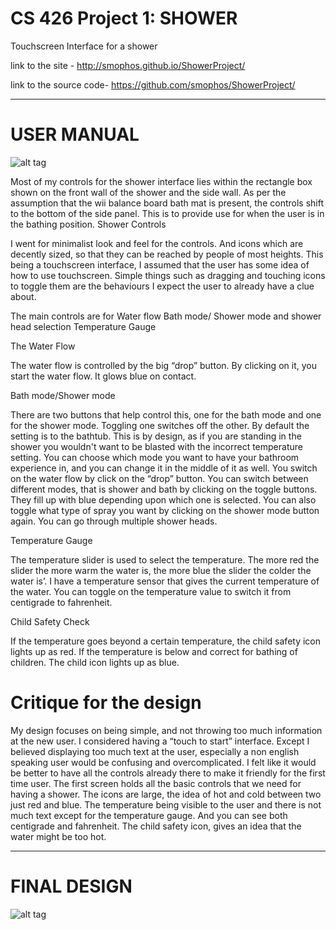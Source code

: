# CS 426 Project 1: SHOWER

Touchscreen Interface for a shower

link to the site -
http://smophos.github.io/ShowerProject/

link to the source code-
https://github.com/smophos/ShowerProject/

---------------------------------------------------------------------------------------------------------------------
# USER MANUAL

![alt tag](http://i.imgur.com/g5gCcbH.png)

Most of my controls for the shower interface lies within the rectangle box shown on the front wall of the shower and the side wall.
As per the assumption that the wii balance board bath mat is present, the controls shift to the bottom of the side panel. This is to provide use for when the user is in the bathing position.
Shower Controls

I went for minimalist look and feel for the controls. And icons which are decently sized, so that they can be reached by people of most heights.
This being a touchscreen interface, I assumed that the user has some idea of how to use touchscreen. Simple things such as dragging and touching icons to toggle them are the behaviours I expect the user to already have a clue about.

The main controls are for
Water flow
Bath mode/ Shower mode and shower head selection
Temperature Gauge

The Water Flow

The water flow is controlled by the big “drop” button. By clicking on it, you start the water flow. It glows blue on contact.

Bath mode/Shower mode

There are two buttons that help control this, one for the bath mode and one for the shower mode. Toggling one switches off the other. By default the setting is to the bathtub. This is by design, as if you are standing in the shower you wouldn't want to be blasted with the incorrect temperature setting.
You can choose which mode you want to have your bathroom experience in, and you can change it in the middle of it as well. You switch on the water flow by click on the “drop” button. You can switch between different modes, that is shower and bath by clicking on the toggle buttons. They fill up with blue depending upon which one is selected.
You can also toggle what type of spray you want by clicking on the shower mode button again. You can go through multiple shower heads.
 
Temperature Gauge

The temperature slider is used to select the temperature. The more red the slider the more warm the water is, the more blue the slider the colder the water is’. I have a temperature sensor that gives the current temperature of the water. You can toggle on the temperature value to switch it from centigrade to fahrenheit.

Child Safety Check

If the temperature goes beyond a certain temperature, the child safety icon lights up as red. If the temperature is below and correct for bathing of children. The child icon lights up as blue.  

# Critique for the design

My design focuses on being simple, and not throwing too much information at the new user. I considered having a “touch to start” interface. Except I believed displaying too much text at the user, especially a non english speaking user would be confusing and overcomplicated.
I felt like it would be better to have all the controls already there to make it friendly for the first time user. The first screen holds all the basic controls that we need for having a shower. The icons are large, the idea of hot and cold between two just red and blue.
The temperature being visible to the user and there is not much text except for the temperature gauge. And you can see both centigrade and fahrenheit. The child safety icon, gives an idea that the water might be too hot.

---------------------------------------------------------------------------------------------------------------------
# FINAL DESIGN
![alt tag](http://i.imgur.com/2muNH26.png)
